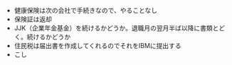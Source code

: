 - 健康保険は次の会社で手続きなので、やることなし
- 保険証は返却
- JJK（企業年金基金）を続けるかどうか。退職月の翌月半ば以降に書類とどく。続けるかどうか
- 住民税は届出書を作成してくれるのでそれをIBMに提出する
- こし